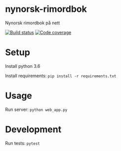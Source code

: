# nynorsk-rimordbok

Nynorsk rimordbok på nett

[![Build status](https://img.shields.io/circleci/project/github/iver56/nynorsk-rimordbok/master.svg)](https://circleci.com/gh/iver56/nynorsk-rimordbok) [![Code coverage](https://img.shields.io/codecov/c/github/iver56/nynorsk-rimordbok/master.svg)](https://codecov.io/gh/iver56/nynorsk-rimordbok)

# Setup

Install python 3.6

Install requirements: `pip install -r requirements.txt`

# Usage

Run server: `python web_app.py`

# Development

Run tests: `pytest`
